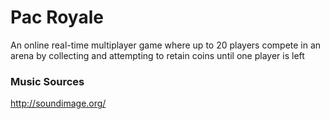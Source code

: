 # Pac Royale
An online real-time multiplayer game where up to 20 players compete in an arena by collecting and attempting to retain coins until one player is left

### Music Sources
http://soundimage.org/